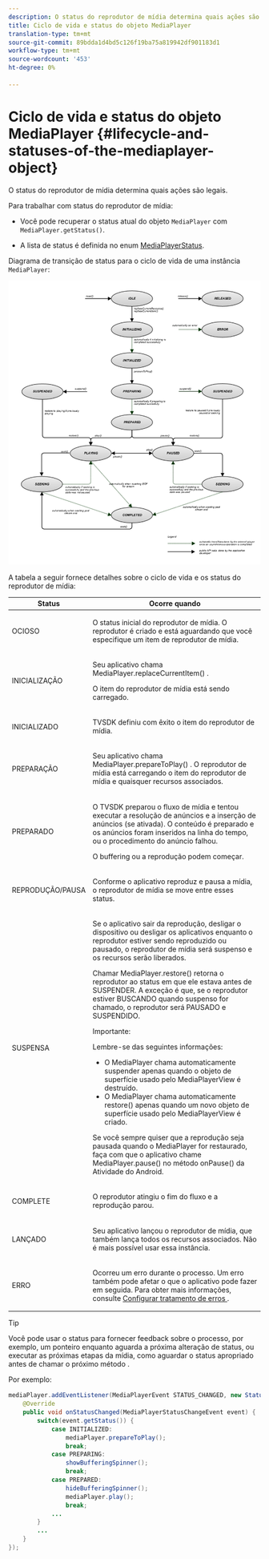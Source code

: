 ```yaml
---
description: O status do reprodutor de mídia determina quais ações são legais.
title: Ciclo de vida e status do objeto MediaPlayer
translation-type: tm+mt
source-git-commit: 89bdda1d4bd5c126f19ba75a819942df901183d1
workflow-type: tm+mt
source-wordcount: '453'
ht-degree: 0%

---
```



# Ciclo de vida e status do objeto MediaPlayer {#lifecycle-and-statuses-of-the-mediaplayer-object}

O status do reprodutor de mídia determina quais ações são legais.

Para trabalhar com status do reprodutor de mídia:

* Você pode recuperar o status atual do objeto `MediaPlayer` com `MediaPlayer.getStatus()`.

* A lista de status é definida no enum [MediaPlayerStatus](https://help.adobe.com/en_US/primetime/api/psdk/javadoc_2.7/com/adobe/mediacore/MediaPlayerStatus.html).

Diagrama de transição de status para o ciclo de vida de uma instância `MediaPlayer`:
<!--<a id="fig_A6425F24C7734DC681D992859D2A6743"></a>-->

![](assets/media_player_statuses.png)

A tabela a seguir fornece detalhes sobre o ciclo de vida e os status do reprodutor de mídia:

<table id="table_82757A0043EB4AACA474E6B30326A6B7"> 
 <thead> 
  <tr> 
   <th colname="col1" class="entry"> Status </th> 
   <th colname="col2" class="entry"> Ocorre quando </th> 
  </tr> 
 </thead>
 <tbody> 
  <tr> 
   <td colname="col1"> OCIOSO </td> 
   <td colname="col2"> <p>O status inicial do reprodutor de mídia. O reprodutor é criado e está aguardando que você especifique um item de reprodutor de mídia. </p> </td> 
  </tr> 
  <tr> 
   <td colname="col1"> INICIALIZAÇÃO </td> 
   <td colname="col2"> <p>Seu aplicativo chama <span class="codeph"> MediaPlayer.replaceCurrentItem() </span>. </p> <p>O item do reprodutor de mídia está sendo carregado. </p> </td> 
  </tr> 
  <tr> 
   <td colname="col1"> INICIALIZADO </td> 
   <td colname="col2"> <p>TVSDK definiu com êxito o item do reprodutor de mídia. </p> </td> 
  </tr> 
  <tr> 
   <td colname="col1"> PREPARAÇÃO </td> 
   <td colname="col2"> <p>Seu aplicativo chama <span class="codeph"> MediaPlayer.prepareToPlay() </span>. O reprodutor de mídia está carregando o item do reprodutor de mídia e quaisquer recursos associados. </p> </td> 
  </tr> 
  <tr> 
   <td colname="col1"> PREPARADO </td> 
   <td colname="col2"> <p>O TVSDK preparou o fluxo de mídia e tentou executar a resolução de anúncios e a inserção de anúncios (se ativada). O conteúdo é preparado e os anúncios foram inseridos na linha do tempo, ou o procedimento do anúncio falhou. </p> <p>O buffering ou a reprodução podem começar. </p> </td> 
  </tr> 
  <tr> 
   <td colname="col1"> REPRODUÇÃO/PAUSA </td> 
   <td colname="col2"> <p>Conforme o aplicativo reproduz e pausa a mídia, o reprodutor de mídia se move entre esses status. </p> </td> 
  </tr> 
  <tr> 
   <td colname="col1"> SUSPENSA </td> 
   <td colname="col2"> <p>Se o aplicativo sair da reprodução, desligar o dispositivo ou desligar os aplicativos enquanto o reprodutor estiver sendo reproduzido ou pausado, o reprodutor de mídia será suspenso e os recursos serão liberados. </p> <p>Chamar <span class="codeph"> MediaPlayer.restore() </span> retorna o reprodutor ao status em que ele estava antes de SUSPENDER. A exceção é que, se o reprodutor estiver BUSCANDO quando suspenso for chamado, o reprodutor será PAUSADO e SUSPENDIDO. </p> <p>Importante:  <p>Lembre-se das seguintes informações: 
      <ul id="ul_1B21668994D1474AAA0BE839E0D69B00"> 
       <li id="li_08459A3AB03C45588D73FA162C27A56C">O <span class="codeph"> MediaPlayer </span> chama automaticamente <span class="codeph"> suspender </span> apenas quando o objeto de superfície usado pelo <span class="codeph"> MediaPlayerView </span> é destruído. </li> 
       <li id="li_B9926AA2E7B9441490F37D24AE2678A1">O <span class="codeph"> MediaPlayer </span> chama automaticamente <span class="codeph"> restore() </span> apenas quando um novo objeto de superfície usado pelo <span class="codeph"> MediaPlayerView </span> é criado. </li> 
      </ul> </p> </p> <p>Se você sempre quiser que a reprodução seja pausada quando o MediaPlayer for restaurado, faça com que o aplicativo chame <span class="codeph"> MediaPlayer.pause() </span> no método onPause() </span> da Atividade do Android.<span class="codeph"> </span></p> </td> 
  </tr> 
  <tr> 
   <td colname="col1"> COMPLETE </td> 
   <td colname="col2"> <p>O reprodutor atingiu o fim do fluxo e a reprodução parou. </p> </td> 
  </tr> 
  <tr> 
   <td colname="col1"> LANÇADO </td> 
   <td colname="col2"> <p>Seu aplicativo lançou o reprodutor de mídia, que também lança todos os recursos associados. Não é mais possível usar essa instância. </p> </td> 
  </tr> 
  <tr> 
   <td colname="col1"> ERRO </td> 
   <td colname="col2"> <p>Ocorreu um erro durante o processo. Um erro também pode afetar o que o aplicativo pode fazer em seguida. Para obter mais informações, consulte <a href="../../../tvsdk-2.7-for-android/content-playback-options/t-psdk-android-2.7-error-handling-set-up.md#set-up-error-handling" format="dita" scope="local"> Configurar tratamento de erros </a>. </p> </td> 
  </tr> 
 </tbody> 
</table>

>[!TIP]
>
>Você pode usar o status para fornecer feedback sobre o processo, por exemplo, um ponteiro enquanto aguarda a próxima alteração de status, ou executar as próximas etapas da mídia, como aguardar o status apropriado antes de chamar o próximo método .

Por exemplo:

```java
mediaPlayer.addEventListener(MediaPlayerEvent STATUS_CHANGED, new StatusChangeEventListener() { 
    @Override  
    public void onStatusChanged(MediaPlayerStatusChangeEvent event) { 
        switch(event.getStatus()) { 
            case INITIALIZED: 
                mediaPlayer.prepareToPlay(); 
                break; 
            case PREPARING: 
                showBufferingSpinner(); 
                break; 
            case PREPARED: 
                hideBufferingSpinner(); 
                mediaPlayer.play(); 
                break; 
            ...                
        } 
        ... 
    } 
}); 
```

